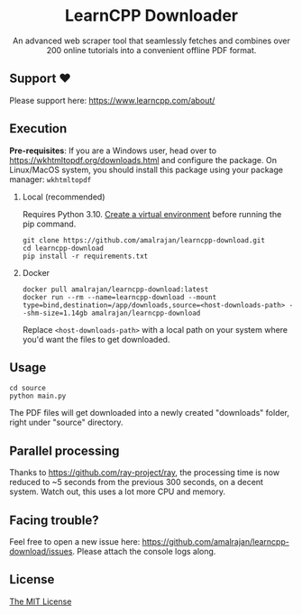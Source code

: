 <h1 align="center">LearnCPP Downloader</h1>

<p align="center">
  An advanced web scraper tool that seamlessly fetches and combines over 200 online tutorials into a convenient offline PDF format.
</p>

## Support ❤️

Please support here: https://www.learncpp.com/about/


## Execution

**Pre-requisites**: If you are a Windows user, head over to https://wkhtmltopdf.org/downloads.html and configure the package.
On Linux/MacOS system, you should install this package using your package manager: `wkhtmltopdf`

1. Local (recommended)

    Requires Python 3.10. [Create a virtual environment](https://packaging.python.org/en/latest/guides/installing-using-pip-and-virtual-environments/#creating-a-virtual-environment) before running the pip command.

    ```
    git clone https://github.com/amalrajan/learncpp-download.git
    cd learncpp-download
    pip install -r requirements.txt
    ```
2. Docker

    ```
    docker pull amalrajan/learncpp-download:latest
    docker run --rm --name=learncpp-download --mount type=bind,destination=/app/downloads,source=<host-downloads-path> --shm-size=1.14gb amalrajan/learncpp-download
    ```

    Replace `<host-downloads-path>` with a local path on your system where you'd want the files to get downloaded.




## Usage

```
cd source
python main.py
```

The PDF files will get downloaded into a newly created "downloads" folder, right under "source" directory.

## Parallel processing

Thanks to https://github.com/ray-project/ray, the processing time is now reduced to ~5 seconds from the previous 300 seconds, on a decent system.
Watch out, this uses a lot more CPU and memory.

<!-- ![image](https://raw.githubusercontent.com/amalrajan/learncpp-download/master/screenshots/Screenshot%202022-02-25%20145949.png) -->

## Facing trouble?

Feel free to open a new issue here: https://github.com/amalrajan/learncpp-download/issues. Please attach the console logs along.

## License

[The MIT License](https://choosealicense.com/licenses/mit/)
